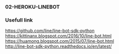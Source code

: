 ### 02-HEROKU-LINEBOT

### Usefull link
   
 
https://github.com/line/line-bot-sdk-python   
https://kittinanx.blogspot.com/2016/10/line-bot.html   
https://huamong.blogspot.com/2015/07/line-bot.html   
http://line-bot-sdk-python.readthedocs.io/en/latest/   
